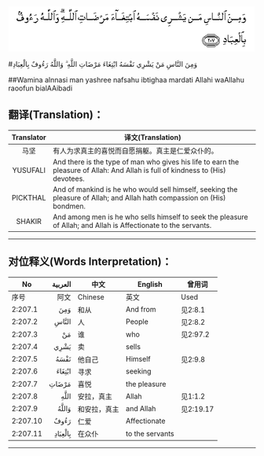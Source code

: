 ![002:207](images/002_207.gif)

#وَمِنَ النَّاسِ مَنْ يَشْرِي نَفْسَهُ ابْتِغَاءَ مَرْضَاتِ اللَّهِ ۗ وَاللَّهُ رَءُوفٌ بِالْعِبَادِ 

##Wamina alnnasi man yashree nafsahu ibtighaa mardati Allahi waAllahu raoofun bialAAibadi 

## 翻译(Translation)：

| Translator | 译文(Translation)                                            |
| :--------: | ------------------------------------------------------------ |
|    马坚    | 有人为求真主的喜悦而自愿捐躯。真主是仁爱众仆的。             |
|  YUSUFALI  | And there is the type of man who gives his life to earn the pleasure of Allah: And Allah is full of kindness to (His) devotees. |
|  PICKTHAL  | And of mankind is he who would sell himself, seeking the pleasure of Allah; and Allah hath compassion on (His) bondmen. |
|   SHAKIR   | And among men is he who sells himself to seek the pleasure of Allah; and Allah is Affectionate to the servants. |

---

## 对位释义(Words Interpretation)：

| No   | العربية | 中文    | English | 曾用词 |
| ---- | ------: | ------- | ------- | ------ |
| 序号 |    阿文 | Chinese | 英文    | Used   |
| 2:207.1  | وَمِنَ     | 和从         | And from        | 见2:8.1   |
| 2:207.2  | النَّاسِ   | 人           | People          | 见2:8.2   |
| 2:207.3  | مَنْ      | 谁           | who             | 见2:97.2  |
| 2:207.4  | يَشْرِي    | 卖           | sells           |           |
| 2:207.5  | نَفْسَهُ    | 他自己       | Himself         | 见2:9.8   |
| 2:207.6  | ابْتِغَاءَ  | 寻求         | seeking         |           |
| 2:207.7  | مَرْضَاتِ   | 喜悦         | the pleasure    |           |
| 2:207.8  | اللَّهِ    | 安拉，真主   | Allah           | 见1:1.2   |
| 2:207.9  | وَاللَّهُ   | 和安拉，真主 | and Allah       | 见2:19.17 |
| 2:207.10 | رَءُوفٌ    | 仁爱         | Affectionate    |           |
| 2:207.11 | بِالْعِبَادِ | 在众仆       | to the servants |           |

---
